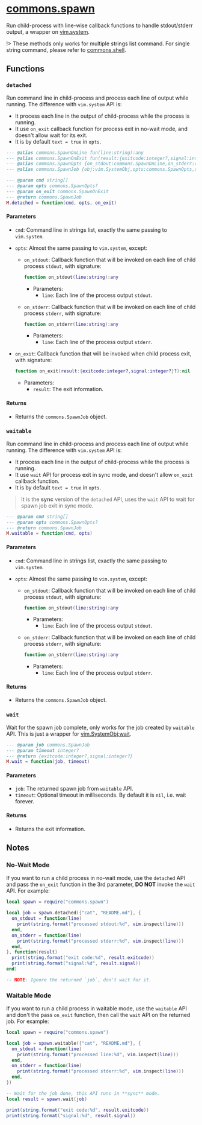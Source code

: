 <!-- markdownlint-disable MD001 MD013 MD034 MD033 MD051 MD024 -->

# [commons.spawn](https://github.com/linrongbin16/commons.nvim/blob/main/lua/commons/spawn.lua)

Run child-process with line-wise callback functions to handle stdout/stderr output, a wrapper on [vim.system](<https://neovim.io/doc/user/lua.html#vim.system()>).

!> These methods only works for multiple strings list command. For single string command, please refer to [commons.shell](commons_shell.md).

## Functions

### `detached`

Run command line in child-process and process each line of output while running. The difference with `vim.system` API is:

- It process each line in the output of child-process while the process is running.
- It use `on_exit` callback function for process exit in no-wait mode, and doesn't allow wait for its exit.
- It is by default `text = true` in `opts`.

```lua
--- @alias commons.SpawnOnLine fun(line:string):any
--- @alias commons.SpawnOnExit fun(result:{exitcode:integer?,signal:integer?}?):nil
--- @alias commons.SpawnOpts {on_stdout:commons.SpawnOnLine,on_stderr:commons.SpawnOnLine?,[string]:any}
--- @alias commons.SpawnJob {obj:vim.SystemObj,opts:commons.SpawnOpts,on_exit:commons.SpawnOnExit?}

--- @param cmd string[]
--- @param opts commons.SpawnOpts?
--- @param on_exit commons.SpawnOnExit
--- @return commons.SpawnJob
M.detached = function(cmd, opts, on_exit)
```

#### Parameters

- `cmd`: Command line in strings list, exactly the same passing to `vim.system`.
- `opts`: Almost the same passing to `vim.system`, except:

  - `on_stdout`: Callback function that will be invoked on each line of child process `stdout`, with signature:

    ```lua
    function on_stdout(line:string):any
    ```

    - Parameters:
      - `line`: Each line of the process output `stdout`.

  - `on_stderr`: Callback function that will be invoked on each line of child process `stderr`, with signature:

    ```lua
    function on_stderr(line:string):any
    ```

    - Parameters:
      - `line`: Each line of the process output `stderr`.

- `on_exit`: Callback function that will be invoked when child process exit, with signature:

  ```lua
  function on_exit(result:{exitcode:integer?,signal:integer?}?):nil
  ```

  - Parameters:
    - `result`: The exit information.

#### Returns

- Returns the `commons.SpawnJob` object.

### `waitable`

Run command line in child-process and process each line of output while running. The difference with `vim.system` API is:

- It process each line in the output of child-process while the process is running.
- It use `wait` API for process exit in sync mode, and doesn't allow `on_exit` callback function.
- It is by default `text = true` in `opts`.

> It is the **sync** version of the `detached` API, uses the `wait` API to wait for spawn job exit in sync mode.

```lua
--- @param cmd string[]
--- @param opts commons.SpawnOpts?
--- @return commons.SpawnJob
M.waitable = function(cmd, opts)
```

#### Parameters

- `cmd`: Command line in strings list, exactly the same passing to `vim.system`.
- `opts`: Almost the same passing to `vim.system`, except:

  - `on_stdout`: Callback function that will be invoked on each line of child process `stdout`, with signature:

    ```lua
    function on_stdout(line:string):any
    ```

    - Parameters:
      - `line`: Each line of the process output `stdout`.

  - `on_stderr`: Callback function that will be invoked on each line of child process `stderr`, with signature:

    ```lua
    function on_stderr(line:string):any
    ```

    - Parameters:
      - `line`: Each line of the process output `stderr`.

#### Returns

- Returns the `commons.SpawnJob` object.

### `wait`

Wait for the spawn job complete, only works for the job created by `waitable` API. This is just a wrapper for [vim.SystemObj:wait](<https://neovim.io/doc/user/lua.html#vim.system()>).

```lua
--- @param job commons.SpawnJob
--- @param timeout integer?
--- @return {exitcode:integer?,signal:integer?}
M.wait = function(job, timeout)
```

#### Parameters

- `job`: The returned spawn job from `waitable` API.
- `timeout`: Optional timeout in milliseconds. By default it is `nil`, i.e. wait forever.

#### Returns

- Returns the exit information.

## Notes

### No-Wait Mode

If you want to run a child process in no-wait mode, use the `detached` API and pass the `on_exit` function in the 3rd parameter, **DO NOT** invoke the `wait` API. For example:

```lua
local spawn = require("commons.spawn")

local job = spawn.detached({"cat", "README.md"}, {
  on_stdout = function(line)
    print(string.format("processed stdout:%d", vim.inspect(line)))
  end,
  on_stderr = function(line)
    print(string.format("processed stderr:%d", vim.inspect(line)))
  end,
}, function(result)
  print(string.format("exit code:%d", result.exitcode))
  print(string.format("signal:%d", result.signal))
end)

-- NOTE: Ignore the returned `job`, don't wait for it.
```

### Waitable Mode

If you want to run a child process in waitable mode, use the `waitable` API and don't the pass `on_exit` function, then call the `wait` API on the returned job. For example:

```lua
local spawn = require("commons.spawn")

local job = spawn.waitable({"cat", "README.md"}, {
  on_stdout = function(line)
    print(string.format("processed line:%d", vim.inspect(line)))
  end,
  on_stderr = function(line)
    print(string.format("processed stderr:%d", vim.inspect(line)))
  end,
})

-- Wait for the job done, this API runs in **sync** mode.
local result = spawn.wait(job)

print(string.format("exit code:%d", result.exitcode))
print(string.format("signal:%d", result.signal))
```
